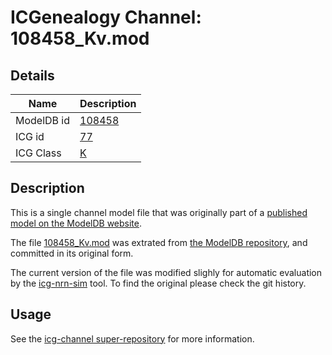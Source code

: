 # ICGenealogy Channel: 108458\_Kv.mod

## Details

Name | Description
---- | -----------
ModelDB id | [108458](http://senselab.med.yale.edu/ModelDB/ShowModel.cshtml?model=108458)
ICG id | [77](http://icg.neurotheory.ox.ac.uk/channels/1/77)
ICG Class | [K](http://icg.neurotheory.ox.ac.uk/channels/1)

## Description

This is a single channel model file that was originally part of a [published model on the ModelDB website](http://senselab.med.yale.edu/mModelDB/ShowModel.cshtml?model=108458).


The file [108458\_Kv.mod](108458_Kv.mod) was extrated from [the ModelDB repository](http://senselab.med.yale.edu/ModelDB/ShowModel.cshtml?model=108458), and committed in its original form.

The current version of the file was modified slighly for automatic evaluation by the [icg-nrn-sim](https://github.com/icgenealogy/icg-nrn-sim) tool. To find the original please check the git history.


## Usage

See the [icg-channel super-repository](https://github.com/icgenealogy/icg-channels) for more information.